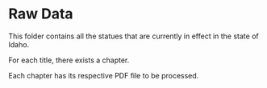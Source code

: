 # Raw Data

This folder contains all the statues that are currently in effect in the state of Idaho.

For each title, there exists a chapter.

Each chapter has its respective PDF file to be processed.
